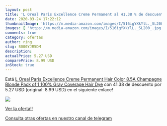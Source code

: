 ```yaml
---
layout: post
title: 'L Oreal Paris Excellence Creme Permanent al 41.38 % de descuento'
date: 2020-03-24 17:22:12
thumbnailImage: 'https://m.media-amazon.com/images/I/516igYXkYlL._SL200_.jpg'
images: [ 'https://m.media-amazon.com/images/I/516igYXkYlL._SL200_.jpg' ]
comments: true
category: ofertas
author: ring
slug: B000YJR5DM
description:
actualPrice: 5.27 USD
comparePrice: 8.99 USD
inStock: true
---
```


Está [L Oreal Paris Excellence Creme Permanent Hair Color  8.5A Champagne Blonde  Pack of 1 100% Gray Coverage Hair Dye](https://www.amazon.com/dp/B000YJR5DM/?tag=redken08-20) con 41.38 de descuento por 5.27 USD (original: 8.99 USD) en el siguiente enlace!

[![](https://m.media-amazon.com/images/I/516igYXkYlL._SL200_.jpg)](https://www.amazon.com/dp/B000YJR5DM/?tag=redken08-20)

[Ver la oferta!!](https://www.amazon.com/dp/B000YJR5DM/?tag=redken08-20)

[Consulta otras ofertas en nuestro canal de telegram](https://t.me/s/ofertas25)
